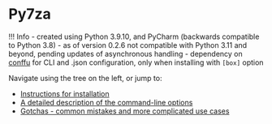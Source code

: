 # Py7za

!!! Info
    - created using Python 3.9.10, and PyCharm (backwards compatible to Python 3.8) 
    - as of version 0.2.6 not compatible with Python 3.11 and beyond, pending updates of asynchronous handling
    - dependency on [conffu](https://pypi.org/project/conffu/) for CLI and .json configuration, only when installing with `[box]` option

Navigate using the tree on the left, or jump to:

- [Instructions for installation](./getting_started/#installation)
- [A detailed description of the command-line options](./configuration/#cli-options)
- [Gotchas - common mistakes and more complicated use cases](./gotchas)